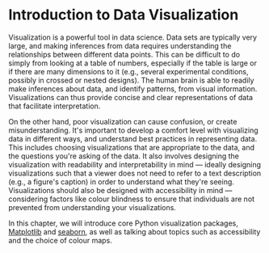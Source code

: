 # Introduction to Data Visualization

Visualization is a powerful tool in data science. Data sets are typically very large, and making inferences from data requires understanding the relationships between different data points. This can be difficult to do simply from looking at a table of numbers, especially if the table is large or if there are many dimensions to it (e.g., several experimental conditions, possibly in crossed or nested designs). The human brain is able to readily make inferences about data, and identify patterns, from visual information. Visualizations can thus provide concise and clear representations of data that facilitate interpretation.

On the other hand, poor visualization can cause confusion, or create misunderstanding. It's important to develop a comfort level with visualizing data in different ways, and understand best practices in representing data. This includes choosing visualizations that are appropriate to the data, and the questions you're asking of the data. It also involves designing the visualization with readability and interpretability in mind — ideally designing visualizations such that a viewer does not need to refer to a text description (e.g., a figure's caption) in order to understand what they're seeing. Visualizations should also be designed with accessibility in mind — considering factors like colour blindness to ensure that individuals are not prevented from understanding your visualizations.

In this chapter, we will introduce core Python visualization packages, [Matplotlib](https://matplotlib.org/) and [seaborn](https://seaborn.pydata.org), as well as talking about topics such as accessibility and the choice of colour maps. 
